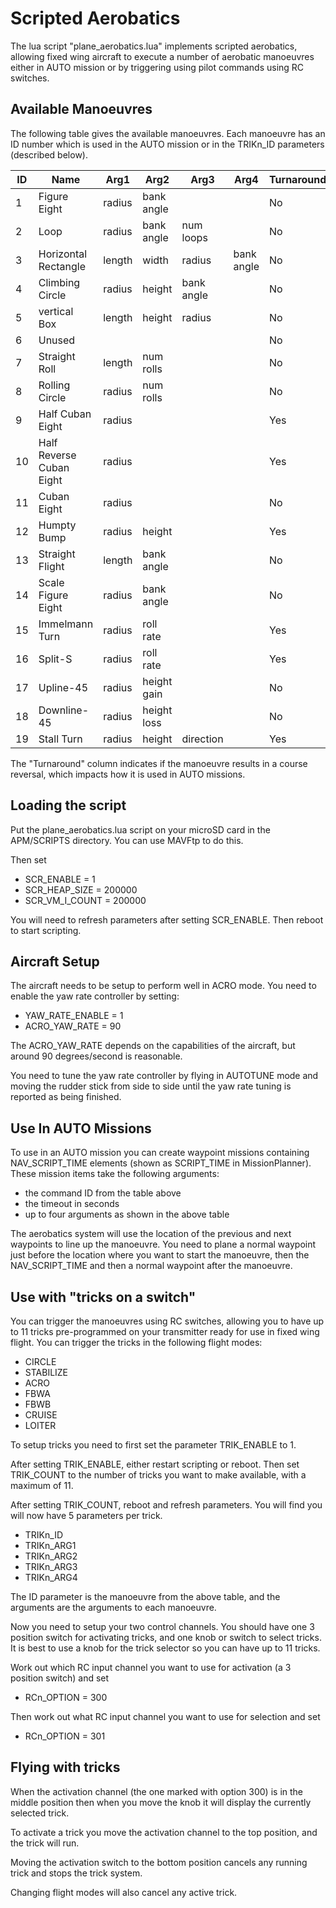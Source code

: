 # Scripted Aerobatics

The lua script "plane_aerobatics.lua" implements scripted aerobatics,
allowing fixed wing aircraft to execute a number of aerobatic
manoeuvres either in AUTO mission or by triggering using pilot commands
using RC switches.

## Available Manoeuvres

The following table gives the available manoeuvres. Each manoeuvre has
an ID number which is used in the AUTO mission or in the TRIKn_ID
parameters (described below).

| ID | Name                     | Arg1   | Arg2        | Arg3       | Arg4       | Turnaround |
| -- | ------------------------ | ------ | ----------  | -------    | ---------- | ---------- |
| 1  | Figure Eight             | radius | bank angle  |            |            | No         |
| 2  | Loop                     | radius | bank angle  | num loops  |            | No         |
| 3  | Horizontal Rectangle     | length | width       | radius     | bank angle | No         |
| 4  | Climbing Circle          | radius | height      | bank angle |            | No         |
| 5  | vertical Box             | length | height      | radius     |            | No         |
| 6  | Unused                   |        |             |            |            | No         |
| 7  | Straight Roll            | length | num rolls   |            |            | No         |
| 8  | Rolling Circle           | radius | num rolls   |            |            | No         |
| 9  | Half Cuban Eight         | radius |             |            |            | Yes        |
| 10 | Half Reverse Cuban Eight | radius |             |            |            | Yes        |
| 11 | Cuban Eight              | radius |             |            |            | No         |
| 12 | Humpty Bump              | radius | height      |            |            | Yes        |
| 13 | Straight Flight          | length | bank angle  |            |            | No         |
| 14 | Scale Figure Eight       | radius | bank angle  |            |            | No         |
| 15 | Immelmann Turn           | radius | roll rate   |            |            | Yes        |
| 16 | Split-S                  | radius | roll rate   |            |            | Yes        |
| 17 | Upline-45                | radius | height gain |            |            | No         |
| 18 | Downline-45              | radius | height loss |            |            | No         |
| 19 | Stall Turn               | radius | height      | direction  |            | Yes        |

The "Turnaround" column indicates if the manoeuvre results in a course
reversal, which impacts how it is used in AUTO missions.

## Loading the script

Put the plane_aerobatics.lua script on your microSD card in the
APM/SCRIPTS directory. You can use MAVFtp to do this.

Then set

 - SCR_ENABLE = 1
 - SCR_HEAP_SIZE = 200000
 - SCR_VM_I_COUNT = 200000

You will need to refresh parameters after setting SCR_ENABLE. Then
reboot to start scripting.

## Aircraft Setup

The aircraft needs to be setup to perform well in ACRO mode. You need
to enable the yaw rate controller by setting:

 - YAW_RATE_ENABLE = 1
 - ACRO_YAW_RATE = 90

The ACRO_YAW_RATE depends on the capabilities of the aircraft, but
around 90 degrees/second is reasonable.

You need to tune the yaw rate controller by flying in AUTOTUNE mode
and moving the rudder stick from side to side until the yaw rate
tuning is reported as being finished.

## Use In AUTO Missions

To use in an AUTO mission you can create waypoint missions containing
NAV_SCRIPT_TIME elements (shown as SCRIPT_TIME in MissionPlanner). These mission items take the following arguments:

 - the command ID from the table above
 - the timeout in seconds
 - up to four arguments as shown in the above table

The aerobatics system will use the location of the previous and next
waypoints to line up the manoeuvre. You need to plane a normal
waypoint just before the location where you want to start the
manoeuvre, then the NAV_SCRIPT_TIME and then a normal waypoint after
the manoeuvre.

## Use with "tricks on a switch"

You can trigger the manoeuvres using RC switches, allowing you to have
up to 11 tricks pre-programmed on your transmitter ready for use in
fixed wing flight. You can trigger the tricks in the following flight
modes:

 - CIRCLE
 - STABILIZE
 - ACRO
 - FBWA
 - FBWB
 - CRUISE
 - LOITER

To setup tricks you need to first set the parameter TRIK_ENABLE to 1.

After setting TRIK_ENABLE, either restart scripting or reboot. Then
set TRIK_COUNT to the number of tricks you want to make available,
with a maximum of 11.

After setting TRIK_COUNT, reboot and refresh parameters. You will find
you will now have 5 parameters per trick.

 - TRIKn_ID
 - TRIKn_ARG1
 - TRIKn_ARG2
 - TRIKn_ARG3
 - TRIKn_ARG4

The ID parameter is the manoeuvre from the above table, and the arguments are the arguments to each manoeuvre.

Now you need to setup your two control channels. You should have one 3
position switch for activating tricks, and one knob or switch to
select tricks. It is best to use a knob for the trick selector so you can have up to 11 tricks.

Work out which RC input channel you want to use for activation (a 3 position switch) and set

 - RCn_OPTION = 300

Then work out what RC input channel you want to use for selection and set

 - RCn_OPTION = 301

## Flying with tricks

When the activation channel (the one marked with option 300) is in the
middle position then when you move the knob it will display the
currently selected trick.

To activate a trick you move the activation channel to the top
position, and the trick will run.

Moving the activation switch to the bottom position cancels any
running trick and stops the trick system.

Changing flight modes will also cancel any active trick.
